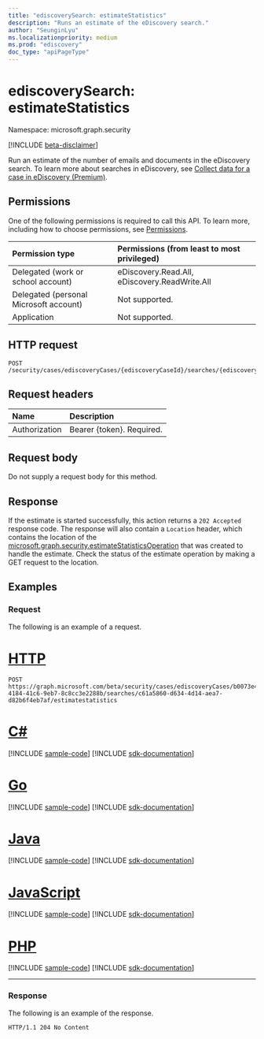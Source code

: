 ```yaml
---
title: "ediscoverySearch: estimateStatistics"
description: "Runs an estimate of the eDiscovery search."
author: "SeunginLyu"
ms.localizationpriority: medium
ms.prod: "ediscovery"
doc_type: "apiPageType"
---
```


# ediscoverySearch: estimateStatistics
Namespace: microsoft.graph.security

[!INCLUDE [beta-disclaimer](../../includes/beta-disclaimer.md)]

Run an estimate of the number of emails and documents in the eDiscovery search. To learn more about searches in eDiscovery, see [Collect data for a case in eDiscovery (Premium)](/microsoft-365/compliance/collecting-data-for-ediscovery).


## Permissions
One of the following permissions is required to call this API. To learn more, including how to choose permissions, see [Permissions](/graph/permissions-reference).

|Permission type|Permissions (from least to most privileged)|
|:---|:---|
|Delegated (work or school account)|eDiscovery.Read.All, eDiscovery.ReadWrite.All|
|Delegated (personal Microsoft account)|Not supported.|
|Application|Not supported.|

## HTTP request

<!-- {
  "blockType": "ignored"
}
-->
``` http
POST /security/cases/ediscoveryCases/{ediscoveryCaseId}/searches/{ediscoverySearchId}/estimateStatistics
```

## Request headers
|Name|Description|
|:---|:---|
|Authorization|Bearer {token}. Required.|

## Request body
Do not supply a request body for this method.

## Response

If the estimate is started successfully, this action returns a `202 Accepted` response code.
The response will also contain a `Location` header, which contains the location of the [microsoft.graph.security.estimateStatisticsOperation](../resources/security-ediscoveryestimateoperation.md) that was created to handle the estimate. Check the status of the estimate operation by making a GET request to the location.

## Examples

### Request
The following is an example of a request.

# [HTTP](#tab/http)
<!-- {
  "blockType": "request",
  "name": "ediscoverysearchthis.estimatestatistics"
}
-->
``` http
POST https://graph.microsoft.com/beta/security/cases/ediscoveryCases/b0073e4e-4184-41c6-9eb7-8c8cc3e2288b/searches/c61a5860-d634-4d14-aea7-d82b6f4eb7af/estimatestatistics
```

# [C#](#tab/csharp)
[!INCLUDE [sample-code](../includes/snippets/csharp/ediscoverysearchthisestimatestatistics-csharp-snippets.md)]
[!INCLUDE [sdk-documentation](../includes/snippets/snippets-sdk-documentation-link.md)]

# [Go](#tab/go)
[!INCLUDE [sample-code](../includes/snippets/go/ediscoverysearchthisestimatestatistics-go-snippets.md)]
[!INCLUDE [sdk-documentation](../includes/snippets/snippets-sdk-documentation-link.md)]

# [Java](#tab/java)
[!INCLUDE [sample-code](../includes/snippets/java/ediscoverysearchthisestimatestatistics-java-snippets.md)]
[!INCLUDE [sdk-documentation](../includes/snippets/snippets-sdk-documentation-link.md)]

# [JavaScript](#tab/javascript)
[!INCLUDE [sample-code](../includes/snippets/javascript/ediscoverysearchthisestimatestatistics-javascript-snippets.md)]
[!INCLUDE [sdk-documentation](../includes/snippets/snippets-sdk-documentation-link.md)]

# [PHP](#tab/php)
[!INCLUDE [sample-code](../includes/snippets/php/ediscoverysearchthisestimatestatistics-php-snippets.md)]
[!INCLUDE [sdk-documentation](../includes/snippets/snippets-sdk-documentation-link.md)]

---

### Response
The following is an example of the response.

<!-- {
  "blockType": "response",
  "truncated": true
}
-->
``` http
HTTP/1.1 204 No Content
```
